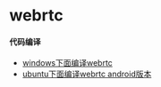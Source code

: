 # webrtc
#### 代码编译

+ [windows下面编译webrtc](./webrtc_win.md)
+ [ubuntu下面编译webrtc android版本](./webrtc_ubuntu.md)

